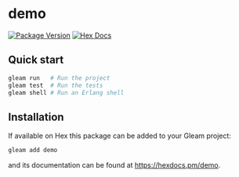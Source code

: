 # demo

[![Package Version](https://img.shields.io/hexpm/v/demo)](https://hex.pm/packages/demo)
[![Hex Docs](https://img.shields.io/badge/hex-docs-ffaff3)](https://hexdocs.pm/demo/)

## Quick start

```sh
gleam run   # Run the project
gleam test  # Run the tests
gleam shell # Run an Erlang shell
```

## Installation

If available on Hex this package can be added to your Gleam project:

```sh
gleam add demo
```

and its documentation can be found at <https://hexdocs.pm/demo>.
